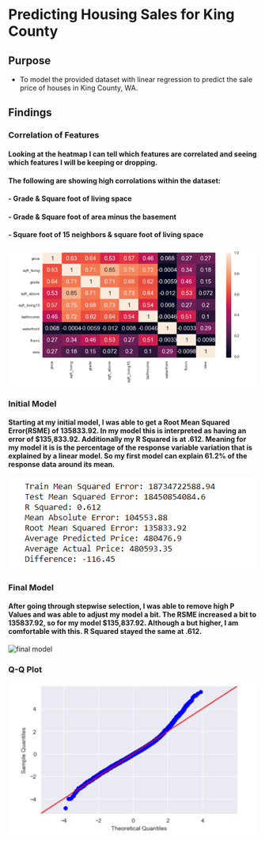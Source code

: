 # Predicting Housing Sales for King County

## Purpose
  - To model the provided dataset with linear regression to predict the sale price of houses in King County, WA.
 
  
## Findings
 ### Correlation of Features
 #### Looking at the heatmap I can tell which features are correlated and seeing which features I will be keeping or dropping. 
 #### The following are showing high corrolations within the dataset:
 #### - Grade & Square foot of living space
 #### - Grade & Square foot of area minus the basement
 #### - Square foot of 15 neighbors & square foot of living space
  
  ![heatmap](https://github.com/psuero1/house-sales-project/blob/main/Visualizations/heatmap.PNG)
  
   
  
 ### Initial Model
 #### Starting at my initial model, I was able to get a Root Mean Squared Error(RSME) of 135833.92. In my model this is interpreted as having an error of $135,833.92. Additionally my R Squared is at .612. Meaning for my model it is is the percentage of the response variable variation that is explained by a linear model. So my first model can explain 61.2% of the response data around its mean. 
 
  ![initial model](https://github.com/psuero1/house-sales-project/blob/main/Visualizations/initial%20model.PNG)
  
  
 ### Final Model
 #### After going through stepwise selection, I was able to remove high P Values and was able to adjust my model a bit. The RSME increased a bit to 135837.92, so for my model $135,837.92. Although a but higher, I am comfortable with this. R Squared stayed the same at .612.  
  ![final model]()
  
 ### Q-Q Plot
  
  ![qq plot](https://github.com/psuero1/house-sales-project/blob/main/Visualizations/qq%20plot.PNG)

